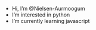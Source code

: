 - Hi, I’m @Nielsen-Aurmoogum
- I’m interested in python
- I’m currently learning javascript

<!---
Nielsen-Aurmoogum/Nielsen Aurmoogum is a ✨ special ✨ repository because its `README.md` (this file) appears on your GitHub profile.
You can click the Preview link to take a look at your changes.
--->
